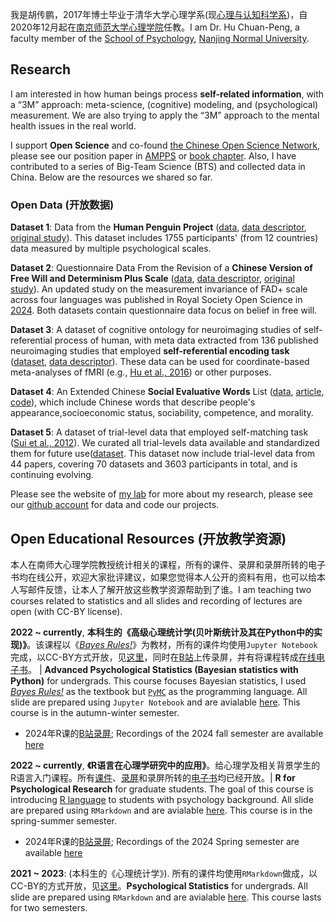 我是胡传鹏，2017年博士毕业于清华大学心理学系(现[心理与认知科学系](https://www.pcs.tsinghua.edu.cn/))，自2020年12月起在[南京师范大学心理学院](http://xlxy.njnu.edu.cn/)任教。I am Dr. Hu Chuan-Peng, a faculty member of the [School of Psychology](http://schools.njnu.edu.cn/psy/), [Nanjing Normal University](http://en.njnu.edu.cn/). 

## Research
I am interested in how human beings process **self-related information**, with a “3M” approach: meta-science, (cognitive) modeling, and (psychological) measurement. We are also trying to apply the “3M” approach to the mental health issues in the real world. 

I support **Open Science** and co-found [the Chinese Open Science Network](https://open-sci.cn/), please see our position paper in [AMPPS](https://journals.sagepub.com/doi/10.1177/25152459221144986) or [book chapter](https://osf.io/mw72e). Also, I have contributed to a series of Big-Team Science (BTS) and collected data in China. Below are the resources we shared so far.

### Open Data  (开放数据)
**Dataset 1**: Data from the **Human Penguin Project** ([data](https://osf.io/h52d3/), [data descriptor](https://www.nature.com/articles/s41597-019-0029-2), [original study](https://doi.org/10.1525/collabra.165)). This dataset includes 1755 participants' (from 12 countries) data measured by multiple psychological scales.

**Dataset 2**: Questionnaire Data From the Revision of a **Chinese Version of Free Will and Determinism Plus Scale** ([data](https://OSF.IO/T2NSW), [data descriptor](http://doi.org/10.5334/jopd.49), [original study](https://osf.io/e53fk)). An updated study on the measurement invariance of FAD+ scale across four languages was published in Royal Society Open Science in [2024](https://doi.org/10.1098/rsos.220876). Both datasets contain questionnaire data focus on belief in free will.

**Dataset 3**: A dataset of cognitive ontology for neuroimaging studies of self-referential process of human, with meta data extracted from 136 published neuroimaging studies that employed **self-referential encoding task** ([dataset](https://doi.org/10.57760/sciencedb.j00001.00469), [data descriptor](https://doi.org/10.11922/11-6035.csd.2022.0047.zh)). These data can be used for coordinate-based meta-analyses of fMRI (e.g., [Hu et al., 2016](doi.org/10.1016/j.neubiorev.2015.12.003)) or other purposes.

**Dataset 4**: An Extended Chinese **Social Evaluative Words** List ([data](https://doi.org/10.57760/sciencedb.11640), [article](https://doi.org/10.3758/s13428-025-02760-w), [code](https://github.com/Chuan-Peng-Lab/SEVproject)), which include Chinese words that describe people's appearance,socioeconomic status, sociability, competence, and morality. 

**Dataset 5**: A dataset of trial-level data that employed self-matching task ([Sui et al., 2012](http://www.ncbi.nlm.nih.gov/pubmed/22963229)). We curated all trial-levels data available and standardized them for future use([dataset](https://github.com/Chuan-Peng-Lab/SPE_Database). This dataset now include trial-level data from 44 papers, covering 70 datasets and 3603 participants in total, and is continuing evolving.

Please see the website of [my lab](https://huchuanpeng.com/) for more about my research, please see our [github account](https://github.com/Chuan-Peng-Lab) for data and code our projects.

## Open Educational Resources (开放教学资源)
本人在南师大心理学院教授统计相关的课程，所有的课件、录屏和录屏所转的电子书均在线公开，欢迎大家批评建议，如果您觉得本人公开的资料有用，也可以给本人写邮件反馈，让本人了解开放这些教学资源帮助到了谁。I am teaching two courses related to statistics and all slides and recording of lectures are open (with CC-BY license). 

**2022 ~ currently**, **本科生的《高级心理统计学(贝叶斯统计及其在Python中的实现)》**。该课程以《[*Bayes Rules!*](https://www.bayesrulesbook.com/)》为教材，所有的课件均使用`Jupyter Notebook`完成，以CC-BY方式开放，见[这里](https://gitee.com/hcp4715/bayesian-analysis-nnupsy)，同时在[B站](https://space.bilibili.com/252509184/channel/collectiondetail?sid=3799210)上传录屏，并有将课程转成[在线电子书](https://hcp4715.github.io/PyBayesianBook/)。 | **Advanced Psychological Statistics (Bayesian statistics with Python)** for undergrads. This course focuses Bayesian statistics, I used [*Bayes Rules!*](https://www.bayesrulesbook.com/) as the textbook but [`PyMC`](https://www.pymc.io/welcome.html) as the programming language.  All slide are prepared using `Jupyter Notebook` and are avialable [here](https://gitee.com/hcp4715/bayesian-analysis-nnupsy). This course is in the autumn-winter semester.
- 2024年R课的[B站录屏](https://space.bilibili.com/252509184/channel/collectiondetail?sid=3799210); Recordings of the 2024 fall semester are available [here](https://space.bilibili.com/252509184/channel/collectiondetail?sid=3799210)

**2022 ~ currently**, **《R语言在心理学研究中的应用》**。给心理学及相关背景学生的R语言入门课程。所有[课件](https://github.com/hcp4715/R4Psy)、[录屏](https://space.bilibili.com/252509184/channel/collectiondetail?sid=2314135)和录屏所转的[电子书](https://bookdown.org/hcp4715/R4PsyBook/)均已经开放。| **R for Psychological Research** for graduate students. The goal of this course is introducing [R language](https://www.r-project.org/) to students with psychology background. All slide are prepared using `RMarkdown` and are avialable [here](https://github.com/hcp4715/R4Psy). This course is in the spring-summer semester. 
- 2024年R课的[B站录屏](https://space.bilibili.com/252509184/channel/collectiondetail?sid=2314135); Recordings of the 2024 Spring semester are available [here](https://space.bilibili.com/252509184/channel/collectiondetail?sid=2314135)

**2021 ~ 2023**: (本科生的《心理统计学》). 所有的课件均使用`RMarkdown`做成，以CC-BY的方式开放，见[这里](https://github.com/Chuan-Peng-Lab/PsyStat)。**Psychological Statistics** for undergrads. All slide are prepared using `RMarkdown` and are avialable [here](https://github.com/Chuan-Peng-Lab/PsyStats). This course lasts for two semesters.
